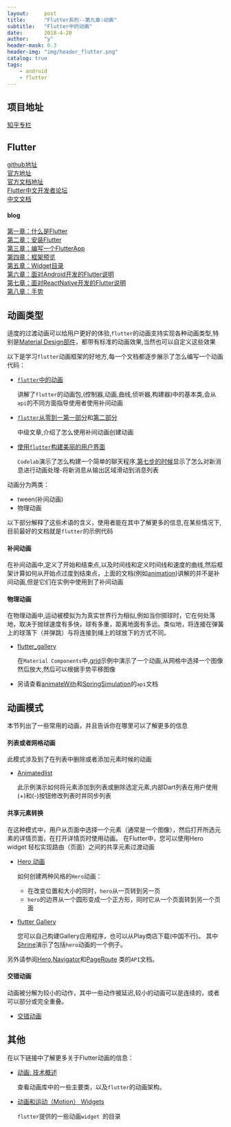 ```yaml
---
layout:     post
title:      "Flutter系列--第九章:动画"
subtitle:   "Flutter中的动画"
date:       2018-4-20
author:     "y"
header-mask: 0.3
header-img: "img/header_flutter.png"
catalog: true
tags:
    - android
    - flutter
---
```


## 项目地址

[知乎专栏](https://github.com/7449/flutter-zhihu_zhuanlan)

## Flutter

[github地址](https://github.com/flutter/flutter)<br>
[官方地址](https://flutter.io/)<br>
[官方文档地址](https://flutter.io/docs/)<br>
[Flutter中文开发者论坛](http://flutter-dev.com/)<br>
[中文文档](http://doc.flutter-dev.cn/)<br>

#### blog

[第一章：什么是Flutter](https://7449.github.io/2018/03/19/Android_Flutter_1/)<br>
[第二章：安装Flutter](https://7449.github.io/2018/03/19/Android_Flutter_2/)<br>
[第三章：编写一个FlutterApp](https://7449.github.io/2018/03/26/Android_Flutter_3/)<br>
[第四章：框架预览](https://7449.github.io/2018/03/26/Android_Flutter_4/)<br>
[第五章：Widget目录](https://7449.github.io/2018/04/12/Android_Flutter_5/)<br>
[第六章：面对Android开发的Flutter说明](https://7449.github.io/2018/04/16/Android_Flutter_6/)<br>
[第七章：面对ReactNative开发的Flutter说明](https://7449.github.io/2018/04/17/Android_Flutter_7/)<br>
[第八章：手势](https://7449.github.io/2018/04/20/Android_Flutter_8/)<br>


## 动画类型

适度的过渡动画可以给用户更好的体验,`flutter`的动画支持实现各种动画类型,特别是[Material Design部件](https://flutter.io/widgets/material/)，都带有标准的动画效果,当然也可以自定义这些效果

以下是学习`flutter`动画框架的好地方,每一个文档都逐步展示了怎么编写一个动画代码：

* [`flutter`中的动画](https://flutter.io/tutorials/animation/)

	讲解了`flutter`的动画包,(控制器,动画,曲线,侦听器,构建器)中的基本类,会从`api`的不同方面指导使用者使用补间动画
	
* [`flutter`从零到一第一部分](https://medium.com/dartlang/zero-to-one-with-flutter-43b13fd7b354)和[第二部分](https://medium.com/dartlang/zero-to-one-with-flutter-part-two-5aa2f06655cb)

	中级文章,介绍了怎么使用补间动画创建动画
	
* [使用`flutter`构建美丽的用户界面](https://codelabs.developers.google.com/codelabs/flutter/index.html#0)

	`Codelab`演示了怎么构建一个简单的聊天程序,[第七步的时候](https://codelabs.developers.google.com/codelabs/flutter/index.html#6)显示了怎么对新消息进行动画处理-将新消息从输出区域滑动到消息列表

动画分为两类：

* tween(补间动画)
* 物理动画

以下部分解释了这些术语的含义，使用者能在其中了解更多的信息,在某些情况下,目前最好的文档就是`flutter`的示例代码

#### 补间动画

在补间动画中,定义了开始和结束点,以及时间线和定义时间线和速度的曲线,然后框架计算如何从开始点过度到结束点，上面的文档(例如[animation](https://flutter.io/tutorials/animation/))讲解的并不是补间动画,但是它们在实例中使用到了补间动画

#### 物理动画

在物理动画中,运动被模拟为为真实世界行为相似,例如当你掷球时，它在何处落地，取决于抛球速度有多快，球有多重，距离地面有多远。类似地，将连接在弹簧上的球落下（并弹跳）与将连接到绳上的球放下的方式不同。

* [flutter_gallery](https://github.com/flutter/flutter/tree/master/examples/flutter_gallery)

	在`Material Components`中,[grid](https://github.com/flutter/flutter/blob/master/examples/flutter_gallery/lib/demo/material/grid_list_demo.dart)示例中演示了一个动画,从网格中选择一个图像然后放大,然后可以根据手势平移图像

* 另请查看[animateWith](https://docs.flutter.io/flutter/animation/AnimationController/animateWith.html)和[SpringSimulation](https://docs.flutter.io/flutter/physics/SpringSimulation-class.html)的`api`文档

## 动画模式

本节列出了一些常用的动画，并且告诉你在哪里可以了解更多的信息

#### 列表或者网格动画

此模式涉及到了在列表中删除或者添加元素时候的动画

* [Animatedlist](https://flutter.io/catalog/samples/animated-list/)

	此示例演示如何将元素添加到列表或删除选定元素,内部Dart列表在用户使用(+)和(-)按钮修改列表时并同步列表

#### 共享元素转换

在这种模式中，用户从页面中选择一个元素（通常是一个图像），然后打开所选元素的详情页面，在打开详情页时使用动画。 在Flutter中，您可以使用Hero widget 轻松实现路由（页面）之间的共享元素过渡动画

* [Hero 动画](https://flutter.io/animations/hero-animations/)

	如何创建两种风格的` Hero `动画：
	
	* 在改变位置和大小的同时，`hero`从一页转到另一页
	* `hero`的边界从一个圆形变成一个正方形，同时它从一个页面转到另一个页面

* [flutter Gallery](https://github.com/flutter/flutter/tree/master/examples/flutter_gallery)

	 您可以自己构建Gallery应用程序，也可以从Play商店下载(中国不行)。 其中[Shrine](https://github.com/flutter/flutter/blob/master/examples/flutter_gallery/lib/demo/shrine_demo.dart)演示了包括`hero`动画的一个例子。

另外请参阅[Hero](https://docs.flutter.io/flutter/widgets/Hero-class.html),[Navigator](https://docs.flutter.io/flutter/widgets/Navigator-class.html)和[PageRoute](https://docs.flutter.io/flutter/widgets/PageRoute-class.html) 类的`API`文档。

#### 交错动画

动画被分解为较小的动作，其中一些动作被延迟,较小的动画可以是连续的，或者可以部分或完全重叠。

* [交错动画](https://flutterchina.club/animations/staggered-animations/)

## 其他

在以下链接中了解更多关于Flutter动画的信息：

* [动画: 技术概述](https://flutter.io/animations/overview.html)

	查看动画库中的一些主要类，以及`flutter`的动画架构。

* [动画和运动（Motion） Widgets](https://flutterchina.club/widgets/animation/)
	
	`flutter`提供的一些动画`widget `的目录